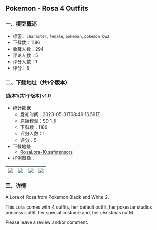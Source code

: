 ## Pokemon - Rosa 4 Outfits
### 一、模型概述

- 标签：`character`, `female`, `pokemon`, `pokemon bw2`
- 下载数：1186
- 收藏人数：294
- 评论人数：5
- 评分人数：1
- 评分：5

### 二、下载地址（共1个版本）

#### [版本1/共1个版本] v1.0

- 统计数据
  - 发布时间：2023-05-31T08:49:16.591Z
  - 原始模型：SD 1.5
  - 下载数：1186
  - 评分人数：1
  - 评分：5
- 下载地址
  - [RosaLora-10.safetensors](https://civitai.com/api/download/models/86127)
- 样例图像：

| <img src="https://image.civitai.com/xG1nkqKTMzGDvpLrqFT7WA/9083012c-138c-45e4-912a-04e341e47735/width=450/978569.jpeg" /> | <img src="https://image.civitai.com/xG1nkqKTMzGDvpLrqFT7WA/8afa5c5b-682d-4f10-b3a0-cd992a2a7b84/width=450/978572.jpeg" /> | <img src="https://image.civitai.com/xG1nkqKTMzGDvpLrqFT7WA/66ffef5b-0bdd-409d-80b3-8e50dff04882/width=450/978574.jpeg" /> | <img src="https://image.civitai.com/xG1nkqKTMzGDvpLrqFT7WA/cd537744-34d0-4468-8a82-0db449b149b8/width=450/978575.jpeg" /> |
| ---- | ---- | ---- | ---- |


### 三、详情
<p>A Lora of Rosa from Pokemon Black and White 2.</p><p>This Lora comes with 4 outfits, her default outfit, her pokestar studios princess outfit, her special costume and, her christmas outfit.</p><p>Please leave a review and/or comment.</p>